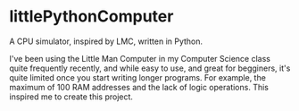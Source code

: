 # littlePythonComputer
A CPU simulator, inspired by LMC, written in Python.

I've been using the Little Man Computer in my Computer Science class quite frequently recently, and while easy to use, and great for begginers, it's quite limited once you start writing longer programs. For example, the maximum of 100 RAM addresses and the lack of logic operations. This inspired me to create this project.

